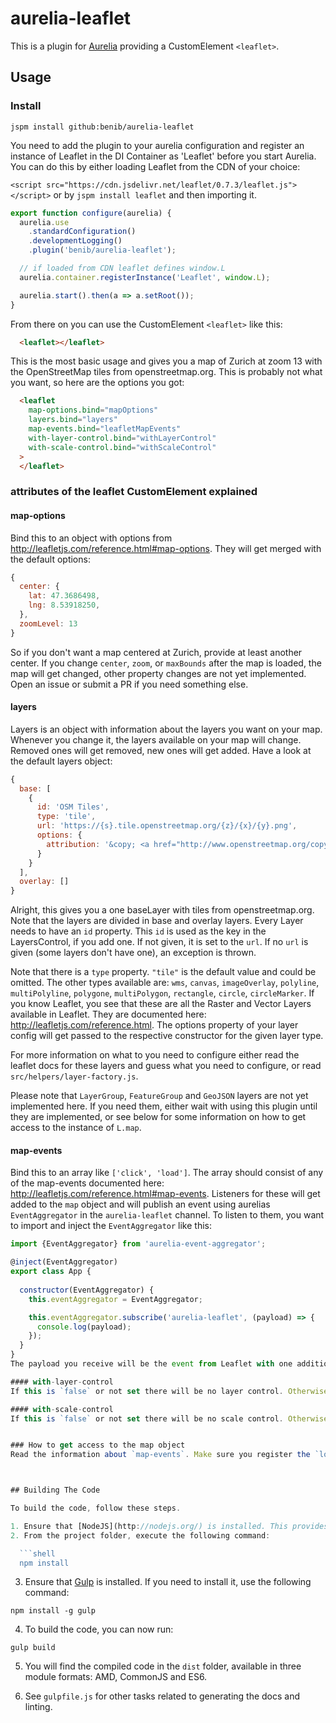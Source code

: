 # aurelia-leaflet

This is a plugin for [Aurelia](http://aurelia.io/) providing a CustomElement `<leaflet>`.

## Usage

### Install
`jspm install github:benib/aurelia-leaflet`

You need to add the plugin to your aurelia configuration and register an instance of Leaflet in the DI Container as 'Leaflet' before you start Aurelia. You can do this by either loading Leaflet from the CDN of your choice:

`<script src="https://cdn.jsdelivr.net/leaflet/0.7.3/leaflet.js"></script>` or by `jspm install leaflet` and then importing it.

```js
export function configure(aurelia) {
  aurelia.use
    .standardConfiguration()
    .developmentLogging()
    .plugin('benib/aurelia-leaflet');

  // if loaded from CDN leaflet defines window.L
  aurelia.container.registerInstance('Leaflet', window.L);

  aurelia.start().then(a => a.setRoot());
}
```

From there on you can use the CustomElement `<leaflet>` like this:

```html
  <leaflet></leaflet>
```
This is the most basic usage and gives you a map of Zurich at zoom 13 with the OpenStreetMap tiles from openstreetmap.org. This is probably not what you want, so here are the options you got:

```html
  <leaflet
    map-options.bind="mapOptions"
    layers.bind="layers"
    map-events.bind="leafletMapEvents"
    with-layer-control.bind="withLayerControl"
    with-scale-control.bind="withScaleControl"
  >
  </leaflet>
```

### attributes of the leaflet CustomElement explained

#### map-options
Bind this to an object with options from http://leafletjs.com/reference.html#map-options. They will get merged with the default options:
```js
{
  center: {
    lat: 47.3686498,
    lng: 8.53918250,
  },
  zoomLevel: 13
}
```
So if you don't want a map centered at Zurich, provide at least another center. If you change `center`, `zoom`, or `maxBounds` after the map is loaded, the map will get changed, other property changes are not yet implemented. Open an issue or submit a PR if you need something else.

#### layers
Layers is an object with information about the layers you want on your map. Whenever you change it, the layers available on your map will change. Removed ones will get removed, new ones will get added. Have a look at the default layers object:
```js
{
  base: [
    {
      id: 'OSM Tiles',
      type: 'tile',
      url: 'https://{s}.tile.openstreetmap.org/{z}/{x}/{y}.png',
      options: {
        attribution: '&copy; <a href="http://www.openstreetmap.org/copyright">OpenStreetMap</a> contributors'
      }
    }
  ],
  overlay: []
}
```
Alright, this gives you a one baseLayer with tiles from openstreetmap.org. Note that the layers are divided in base and overlay layers. Every Layer needs to have an `id` property. This `id` is used as the key in the LayersControl, if you add one. If not given, it is set to the `url`. If no `url` is given (some layers don't have one), an exception is thrown.

Note that there is a `type` property. `"tile"` is the default value and could be omitted. The other types available are: `wms`, `canvas`, `imageOverlay`, `polyline`, `multiPolyline`, `polygone`, `multiPolygon`, `rectangle`, `circle`, `circleMarker`. If you know Leaflet, you see that these are all the Raster and Vector Layers available in Leaflet. They are documented here: http://leafletjs.com/reference.html. The options property of your layer config will get passed to the respective constructor for the given layer type.

For more information on what to you need to configure either read the leaflet docs for these layers and guess what you need to configure, or read `src/helpers/layer-factory.js`.

Please note that `LayerGroup`, `FeatureGroup` and `GeoJSON` layers are not yet implemented here. If you need them, either wait with using this plugin until they are implemented, or see below for some information on how to get access to the instance of `L.map`.

#### map-events
Bind this to an array like `['click', 'load']`. The array should consist of any of the map-events documented here: http://leafletjs.com/reference.html#map-events. Listeners for these will get added to the `map` object and will publish an event using aurelias `EventAggregator` in the `aurelia-leaflet` channel.
To listen to them, you want to import and inject the `EventAggregator` like this:
```js
import {EventAggregator} from 'aurelia-event-aggregator';

@inject(EventAggregator)
export class App {
  
  constructor(EventAggregator) {
    this.eventAggregator = EventAggregator;

    this.eventAggregator.subscribe('aurelia-leaflet', (payload) => {
      console.log(payload);
    });
  }
}
The payload you receive will be the event from Leaflet with one additional property `map` that is the instance of `Leaflet.map`.

#### with-layer-control
If this is `false` or not set there will be no layer control. Otherwise the value of this property will get passed as the options parameter to `L.control.layers` as documented here: http://leafletjs.com/reference.html#control-layers.

#### with-scale-control
If this is `false` or not set there will be no scale control. Otherwise the value of this property will get passed as the options parameter to `L.control.scale` as documented here: http://leafletjs.com/reference.html#control-scale.


### How to get access to the map object
Read the information about `map-events`. Make sure you register the `load` event, subscribe to the channel `aurelia-leaflet` in aurelias `EventAggregator` and get a payload with a property `map` that is the map object after leaflet fires to `load` event (after first time center and zoom are set).



## Building The Code

To build the code, follow these steps.

1. Ensure that [NodeJS](http://nodejs.org/) is installed. This provides the platform on which the build tooling runs.
2. From the project folder, execute the following command:

  ```shell
  npm install
  ```
3. Ensure that [Gulp](http://gulpjs.com/) is installed. If you need to install it, use the following command:

  ```shell
  npm install -g gulp
  ```
4. To build the code, you can now run:

  ```shell
  gulp build
  ```
5. You will find the compiled code in the `dist` folder, available in three module formats: AMD, CommonJS and ES6.

6. See `gulpfile.js` for other tasks related to generating the docs and linting.
